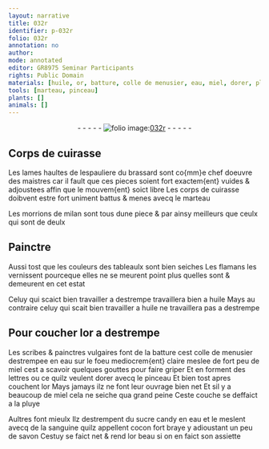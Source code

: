 ```yaml
---
layout: narrative
title: 032r
identifier: p-032r
folio: 032r
annotation: no
author:
mode: annotated
editor: GR8975 Seminar Participants
rights: Public Domain
materials: [huile, or, batture, colle de menusier, eau, miel, dorer, pluye, sucre candy, sanguine, cocon, savon]
tools: [marteau, pinceau]
plants: []
animals: []
---
```


<div class="folio" align="center">- - - - - <a href="http://gallica.bnf.fr/ark:/12148/btv1b10500001g/f69.image" target="_blank"><img src="https://cu-mkp.github.io/2017-workshop-edition/assets/photo-icon.png" alt="folio image: " style="display:inline-block; margin-bottom:-3px;"/>032r</a> - - - - - </div>  
  

## Corps de cuirasse

 
Les lames haultes de lespauliere du brassard sont
 co{mm}e chef doeuvre des <span class="pro">maistres</span> car il fault que ces pieces
 soient fort exactem{ent} vuides & adjoustees affin que le mouvem{ent}
 soict libre Les corps de cuirasse doibvent estre fort
 uniment battus & menes avecq le <span class="tl">marteau</span>
 
Les morrions de <span class="pl">milan</span> sont tous dune piece & par ainsy
 meilleurs que ceulx qui sont de deulx
 
 
  

## <span class="pro">Painctre</span>

 
Aussi tost que les couleurs des tableaulx sont bien seiches
 Les <span class="pl">flamans</span> les vernissent pourceque elles ne se meurent
 point plus quelles sont & demeurent en cet estat
 
Celuy qui scaict bien travailler a destrempe travaillera
 bien a <span class="m">huile</span> Mays au contraire celuy qui scait bien
 travailler a <span class="m">huile</span> ne travaillera pas a destrempe
 
 
  

## Pour coucher l<span class="m">or</span> a destrempe

 
Les <span class="pro">scribes</span> & <span class="pro">painctres</span> vulgaires font de la <span class="m">batture</span>
 cest <span class="m">colle de menusier</span> destrempee en <span class="m">eau</span> sur le foeu mediocrem{ent}
 claire meslee de fort peu de <span class="m">miel</span> cest a scavoir quelques
 <span class="ms">gouttes</span> pour faire griper Et en forment des lettres ou
 ce quilz veulent <span class="m">dorer</span> avecq le <span class="tl">pinceau</span> Et bien tost
 apres couchent l<span class="m">or</span> Mays jamays ilz ne font leur
 ouvrage bien net Et sil y a beaucoup de <span class="m">miel</span> cela ne
 seiche qua grand peine Ceste couche se deffaict a la <span class="m">pluye</span>
 
Aultres font mieulx Ilz destrempent du <span class="m">sucre candy</span>
 en <span class="m">eau</span> et le meslent avecq de la <span class="m">sanguine</span> quilz appellent
 <span class="m">cocon</span> fort braye y adioustant un peu de <span class="m">savon</span> Cestuy
 se faict net & rend l<span class="m">or</span> beau si on en faict son assiette
 
